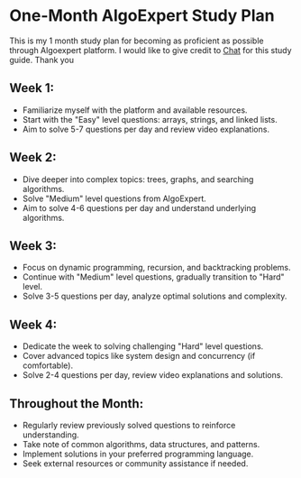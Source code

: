 # One-Month AlgoExpert Study Plan

This is my 1 month study plan for becoming as proficient as possible through Algoexpert platform. 
I would like to give credit to [Chat](chat.openai.com) for this study guide. Thank you

## Week 1:
- Familiarize myself with the platform and available resources.
- Start with the "Easy" level questions: arrays, strings, and linked lists.
- Aim to solve 5-7 questions per day and review video explanations.

## Week 2:
- Dive deeper into complex topics: trees, graphs, and searching algorithms.
- Solve "Medium" level questions from AlgoExpert.
- Aim to solve 4-6 questions per day and understand underlying algorithms.

## Week 3:
- Focus on dynamic programming, recursion, and backtracking problems.
- Continue with "Medium" level questions, gradually transition to "Hard" level.
- Solve 3-5 questions per day, analyze optimal solutions and complexity.

## Week 4:
- Dedicate the week to solving challenging "Hard" level questions.
- Cover advanced topics like system design and concurrency (if comfortable).
- Solve 2-4 questions per day, review video explanations and solutions.

## Throughout the Month:
- Regularly review previously solved questions to reinforce understanding.
- Take note of common algorithms, data structures, and patterns.
- Implement solutions in your preferred programming language.
- Seek external resources or community assistance if needed.
